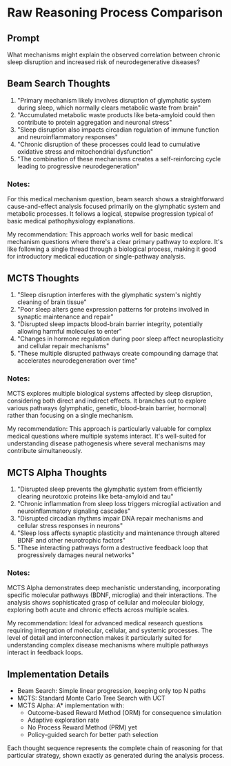 # Raw Reasoning Process Comparison

## Prompt
What mechanisms might explain the observed correlation between chronic sleep disruption and increased risk of neurodegenerative diseases?

## Beam Search Thoughts
1. "Primary mechanism likely involves disruption of glymphatic system during sleep, which normally clears metabolic waste from brain"
2. "Accumulated metabolic waste products like beta-amyloid could then contribute to protein aggregation and neuronal stress"
3. "Sleep disruption also impacts circadian regulation of immune function and neuroinflammatory responses"
4. "Chronic disruption of these processes could lead to cumulative oxidative stress and mitochondrial dysfunction"
5. "The combination of these mechanisms creates a self-reinforcing cycle leading to progressive neurodegeneration"

### Notes:
For this medical mechanism question, beam search shows a straightforward cause-and-effect analysis focused primarily on the glymphatic system and metabolic processes. It follows a logical, stepwise progression typical of basic medical pathophysiology explanations.

My recommendation: This approach works well for basic medical mechanism questions where there's a clear primary pathway to explore. It's like following a single thread through a biological process, making it good for introductory medical education or single-pathway analysis.

## MCTS Thoughts
1. "Sleep disruption interferes with the glymphatic system's nightly cleaning of brain tissue"
2. "Poor sleep alters gene expression patterns for proteins involved in synaptic maintenance and repair"
3. "Disrupted sleep impacts blood-brain barrier integrity, potentially allowing harmful molecules to enter"
4. "Changes in hormone regulation during poor sleep affect neuroplasticity and cellular repair mechanisms"
5. "These multiple disrupted pathways create compounding damage that accelerates neurodegeneration over time"

### Notes:
MCTS explores multiple biological systems affected by sleep disruption, considering both direct and indirect effects. It branches out to explore various pathways (glymphatic, genetic, blood-brain barrier, hormonal) rather than focusing on a single mechanism.

My recommendation: This approach is particularly valuable for complex medical questions where multiple systems interact. It's well-suited for understanding disease pathogenesis where several mechanisms may contribute simultaneously.

## MCTS Alpha Thoughts
1. "Disrupted sleep prevents the glymphatic system from efficiently clearing neurotoxic proteins like beta-amyloid and tau"
2. "Chronic inflammation from sleep loss triggers microglial activation and neuroinflammatory signaling cascades"
3. "Disrupted circadian rhythms impair DNA repair mechanisms and cellular stress responses in neurons"
4. "Sleep loss affects synaptic plasticity and maintenance through altered BDNF and other neurotrophic factors"
5. "These interacting pathways form a destructive feedback loop that progressively damages neural networks"

### Notes:
MCTS Alpha demonstrates deep mechanistic understanding, incorporating specific molecular pathways (BDNF, microglia) and their interactions. The analysis shows sophisticated grasp of cellular and molecular biology, exploring both acute and chronic effects across multiple scales.

My recommendation: Ideal for advanced medical research questions requiring integration of molecular, cellular, and systemic processes. The level of detail and interconnection makes it particularly suited for understanding complex disease mechanisms where multiple pathways interact in feedback loops.

## Implementation Details
- Beam Search: Simple linear progression, keeping only top N paths
- MCTS: Standard Monte Carlo Tree Search with UCT
- MCTS Alpha: A* implementation with:
  - Outcome-based Reward Method (ORM) for consequence simulation
  - Adaptive exploration rate
  - No Process Reward Method (PRM) yet
  - Policy-guided search for better path selection

Each thought sequence represents the complete chain of reasoning for that particular strategy, shown exactly as generated during the analysis process.